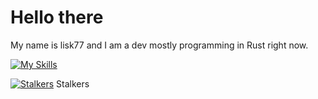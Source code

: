 # Hello there

My name is lisk77 and I am a dev mostly programming in Rust right now.


[![My Skills](https://skillicons.dev/icons?i=cpp,c,rust,py,lua)](https://skillicons.dev)


[![Stalkers](https://u8views.com/api/v1/github/profiles/69040506/views/day-week-month-total-count.svg)](https://u8views.com/github/lisk77) Stalkers
